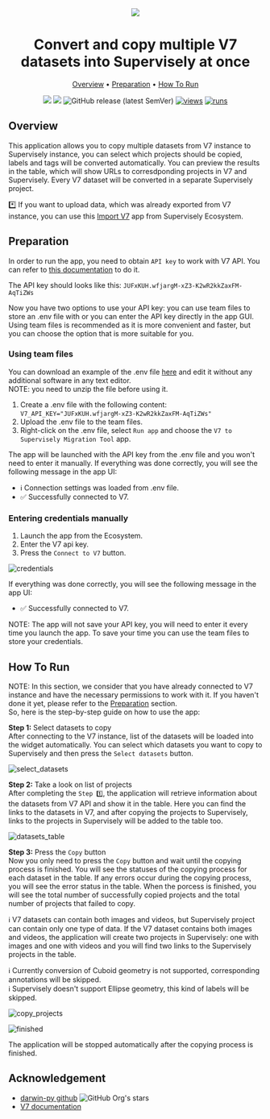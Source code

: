 <div align="center" markdown>
<img src="https://github-production-user-asset-6210df.s3.amazonaws.com/118521851/281424859-d9f20935-b6b1-4653-b676-0e590cf1ee91.png"/>

# Convert and copy multiple V7 datasets into Supervisely at once

<p align="center">
  <a href="#Overview">Overview</a> •
  <a href="#Preparation">Preparation</a> •
  <a href="#How-To-Run">How To Run</a>
</p>

[![](https://img.shields.io/badge/supervisely-ecosystem-brightgreen)](https://ecosystem.supervisely.com/apps/supervisely-ecosystem/v7-to-supervisely/migration_tool)
[![](https://img.shields.io/badge/slack-chat-green.svg?logo=slack)](https://supervisely.com/slack)
![GitHub release (latest SemVer)](https://img.shields.io/github/v/release/supervisely-ecosystem/v7-to-supervisely)
[![views](https://app.supervisely.com/img/badges/views/supervisely-ecosystem/v7-to-supervisely/migration_tool.png)](https://supervisely.com)
[![runs](https://app.supervisely.com/img/badges/runs/supervisely-ecosystem/v7-to-supervisely/migration_tool.png)](https://supervisely.com)

</div>

## Overview

This application allows you to copy multiple datasets from V7 instance to Supervisely instance, you can select which projects should be copied, labels and tags will be converted automatically. You can preview the results in the table, which will show URLs to corresdponding projects in V7 and Supervisely.
Every V7 dataset will be converted in a separate Supervisely project.<br>

\*️⃣ If you want to upload data, which was already exported from V7 instance, you can use this [Import V7](https://ecosystem.supervisely.com/apps/v7-to-supervisely/import_v7) app from Supervisely Ecosystem.<br>

## Preparation

In order to run the app, you need to obtain `API key` to work with V7 API. You can refer to [this documentation](https://docs.v7labs.com/reference/introduction#generating-an-api-key) to do it.

The API key should looks like this: `JUFxKUH.wfjargM-xZ3-K2wR2kkZaxFM-AqTiZWs`

Now you have two options to use your API key: you can use team files to store an .env file with or you can enter the API key directly in the app GUI. Using team files is recommended as it is more convenient and faster, but you can choose the option that is more suitable for you.

### Using team files

You can download an example of the .env file [here](https://github.com/supervisely-ecosystem/v7-to-supervisely/files/13297606/v7.env.zip) and edit it without any additional software in any text editor.<br>
NOTE: you need to unzip the file before using it.<br>

1. Create a .env file with the following content:
   `V7_API_KEY="JUFxKUH.wfjargM-xZ3-K2wR2kkZaxFM-AqTiZWs"`
2. Upload the .env file to the team files.
3. Right-click on the .env file, select `Run app` and choose the `V7 to Supervisely Migration Tool` app.

The app will be launched with the API key from the .env file and you won't need to enter it manually.
If everything was done correctly, you will see the following message in the app UI:

- ℹ️ Connection settings was loaded from .env file.
- ✅ Successfully connected to V7.

### Entering credentials manually

1. Launch the app from the Ecosystem.
2. Enter the V7 api key.
3. Press the `Connect to V7` button.

![credentials](https://github-production-user-asset-6210df.s3.amazonaws.com/118521851/281439246-4136d162-b274-4fa3-9c3f-518835ae5b21.png)

If everything was done correctly, you will see the following message in the app UI:

- ✅ Successfully connected to V7.<br>

NOTE: The app will not save your API key, you will need to enter it every time you launch the app. To save your time you can use the team files to store your credentials.

## How To Run

NOTE: In this section, we consider that you have already connected to V7 instance and have the necessary permissions to work with it. If you haven't done it yet, please refer to the [Preparation](#Preparation) section.<br>
So, here is the step-by-step guide on how to use the app:

**Step 1:** Select datasets to copy<br>
After connecting to the V7 instance, list of the datasets will be loaded into the widget automatically. You can select which datasets you want to copy to Supervisely and then press the `Select datasets` button.<br>

![select_datasets](https://github-production-user-asset-6210df.s3.amazonaws.com/118521851/281439252-71ee756d-8f28-4e9a-b8d8-952cb541f9ad.png)

**Step 2:** Take a look on list of projects<br>
After completing the `Step 1️⃣`, the application will retrieve information about the datasets from V7 API and show it in the table. Here you can find the links to the datasets in V7, and after copying the projects to Supervisely, links to the projects in Supervisely will be added to the table too.<br>

![datasets_table](https://github-production-user-asset-6210df.s3.amazonaws.com/118521851/281439254-9d5fd1cc-06d6-440a-a6ad-1e3cf4517a4a.png)<br>

**Step 3:** Press the `Copy` button<br>
Now you only need to press the `Copy` button and wait until the copying process is finished. You will see the statuses of the copying process for each dataset in the table. If any errors occur during the copying process, you will see the error status in the table. When the porcess is finished, you will see the total number of successfully copied projects and the total number of projects that failed to copy.<br>

ℹ️ V7 datasets can contain both images and videos, but Supervisely project can contain only one type of data. If the V7 dataset contains both images and videos, the application will create two projects in Supervisely: one with images and one with videos and you will find two links to the Supervisely projects in the table.<br>

ℹ️ Currently conversion of Cuboid geometry is not supported, corresponding annotations will be skipped.<br>
ℹ️ Supervisely doesn't support Ellipse geometry, this kind of labels will be skipped.<br>

![copy_projects](https://github-production-user-asset-6210df.s3.amazonaws.com/118521851/281439268-3aa73e14-54a7-403e-9e61-1a204fdea890.png)<br>

![finished](https://github-production-user-asset-6210df.s3.amazonaws.com/118521851/281439260-929148ce-9dbd-4249-b691-229a67b94ae1.png)<br>

The application will be stopped automatically after the copying process is finished.<br>

## Acknowledgement

- [darwin-py github](https://github.com/v7labs/darwin-py) ![GitHub Org's stars](https://img.shields.io/github/stars/v7labs/darwin-py?style=social)
- [V7 documentation](https://docs.v7labs.com/)
